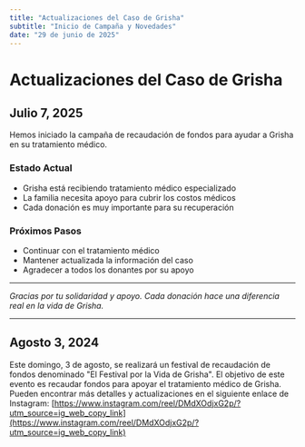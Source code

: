 ```yaml
---
title: "Actualizaciones del Caso de Grisha"
subtitle: "Inicio de Campaña y Novedades"
date: "29 de junio de 2025"
---
```

# Actualizaciones del Caso de Grisha

## Julio 7, 2025

Hemos iniciado la campaña de recaudación de fondos para ayudar a Grisha en su tratamiento médico. 

### Estado Actual
- Grisha está recibiendo tratamiento médico especializado
- La familia necesita apoyo para cubrir los costos médicos
- Cada donación es muy importante para su recuperación

### Próximos Pasos
- Continuar con el tratamiento médico
- Mantener actualizada la información del caso
- Agradecer a todos los donantes por su apoyo

---

*Gracias por tu solidaridad y apoyo. Cada donación hace una diferencia real en la vida de Grisha.*

---

## Agosto 3, 2024

Este domingo, 3 de agosto, se realizará un festival de recaudación de fondos denominado "El Festival por la Vida de Grisha". El objetivo de este evento es recaudar fondos para apoyar el tratamiento médico de Grisha. Pueden encontrar más detalles y actualizaciones en el siguiente enlace de Instagram: [https://www.instagram.com/reel/DMdXOdjxG2p/?utm_source=ig_web_copy_link](https://www.instagram.com/reel/DMdXOdjxG2p/?utm_source=ig_web_copy_link)
